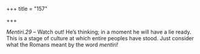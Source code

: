 +++
title = "157"

+++

*Mentiri.29* – Watch out\! He’s thinking; in a moment he will have a lie ready. This is a stage of culture at which entire peoples have stood. Just consider what the Romans meant by the word *mentiri\!*


